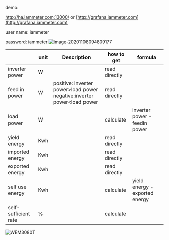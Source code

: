 demo:

http://ha.iammeter.com:13000/ or [http://grafana.iammeter.com](http://grafana.iammeter.com)


user name: iammeter

password: iammeter
![image-20201108094809177](https://leweidoc.oss-cn-hangzhou.aliyuncs.com/lewei50/img/iammeter/tmpliu/tmpimage-20201108094809177.png)





|                      | unit | Description                                                  | how to get    | formula                        |
| -------------------- | ---- | ------------------------------------------------------------ | ------------- | ------------------------------ |
| inverter power       | W    |                                                              | read directly |                                |
| feed in power        | W    | positive: inverter power>load  power<br>negative:inverter power<load power | read directly |                                |
| load power           | W    |                                                              | calculate     | inverter power - feedin power  |
| yield energy         | Kwh  |                                                              | read directly |                                |
| imported energy      | Kwh  |                                                              | read directly |                                |
| exported energy      | Kwh  |                                                              | read directly |                                |
| self use energy      | Kwh  |                                                              | calculate     | yield energy - exported energy |
| self-sufficient rate | %    |                                                              | calculate     |                                |

![WEM3080T](https://leweidoc.oss-cn-hangzhou.aliyuncs.com/lewei50/img/iammeter/tmpliu/tmpimage-20201108095107819.png)
